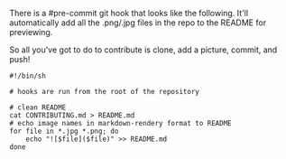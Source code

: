 There is a #pre-commit git hook that looks like the following. It'll automatically add all the .png/.jpg files in the repo to the README for previewing. 

So all you've got to do to contribute is clone, add a picture, commit, and push! 

```
#!/bin/sh

# hooks are run from the root of the repository

# clean README
cat CONTRIBUTING.md > README.md
# echo image names in markdown-rendery format to README
for file in *.jpg *.png; do 
    echo "![$file]($file)" >> README.md
done
```

